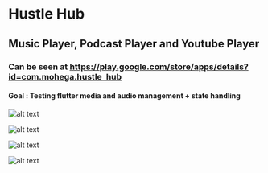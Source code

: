 # Hustle Hub

## Music Player, Podcast Player and Youtube Player

### Can be seen at https://play.google.com/store/apps/details?id=com.mohega.hustle_hub

#### Goal : Testing flutter media and audio management + state handling

![alt text](https://lh3.googleusercontent.com/t7HePLMoj5PRH8YdDcP1rSspzfeOjmW-cWRqL_O1iS8dr6dasj0XhdOb7Tk9liSmYdZT=w1920-h924-rw)

![alt text](https://lh3.googleusercontent.com/k6i9kNsxTt8wYPuL9bilGjlpbhCGNIvuweGhHCRm2Zfao3vYPEv1EGBdhg4T7oq6-2Kj=w1920-h924-rw)

![alt text](https://lh3.googleusercontent.com/jYjHUqq3mnhpsr0Dq5WOeDRF-OFQSooIBfsHza0jSkweIdluZfNRig8CIQpXIf53DOw=w1920-h924-rw)

![alt text](https://lh3.googleusercontent.com/yoGYG8P2oTaT3Eo394kUKtBfRexdLvnu5M09SrQV_IgCyXa9ybcmAYoBlJ-UVVs4BsJo=w1920-h924-rw)

